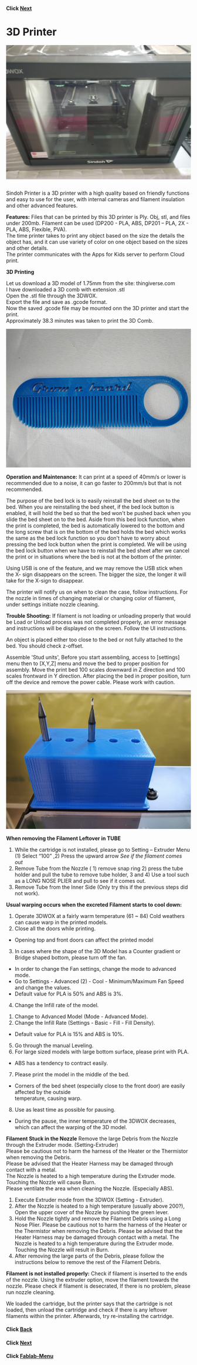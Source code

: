 

#### Click [Next](/mdfiles/3D-Design.md)



#  3D Printer

![3D Printer](/images/3D-printer.jpg)

Sindoh Printer is a 3D printer with a high quality based on friendly functions and easy to use for the user, with internal cameras and filament insulation and other advanced features.  

**Features:**
Files that can be printed by this 3D printer is Ply. Obj, stl, and files under 200mb. 
Filament can be used (DP200 - PLA, ABS, DP201 – PLA, 2X - PLA, ABS, Flexible, PVA).  
The time printer takes to print any object based on the size the details the object has, and it can use  variety of color on one object based on the sizes and other details.   
The printer communicates with the Apps for Kids server to perform Cloud print.  

**3D Printing**

Let us download a 3D model of 1.75mm from the site: thingiverse.com        
I have downloaded a 3D comb with extension .stl             
Open the .stl file through the 3DWOX.       
 Export the file and save as .gcode format.       
Now the saved .gcode file may be mounted onn the 3D printer and start the print.     
Approximately 38.3 minutes was taken to print the 3D Comb. 

![Comb 3D Print](/images/3d-print-comb.jpeg)

**Operation and Maintenance:**
It can print at a speed of 40mm/s or lower is recommended due to a noise, it can go faster to 200mm/s but  that is not recommended.  

The purpose of the bed lock is to easily reinstall the bed sheet on to the bed. When you are reinstalling   the bed sheet, if the bed lock button is enabled, it will hold the bed so that the bed won't be pushed  back when you slide the bed sheet on to the bed. Aside from this bed lock function, when the print is  completed, the bed is automatically lowered to the bottom and the long screw that is on the bottom of the  bed holds the bed which works the same as the bed lock function so you don't have to worry about pressing  the bed lock button when the print is completed. We will be using the bed lock button when we have to reinstall the bed sheet after we cancel the print or in situations where the bed is not at the bottom of  the printer. 

Using USB is one of the feature, and we may remove the USB stick when the X- sign disappears on the  screen. The bigger the size, the longer it will take for the X-sign to disappear. 

The printer will notify us on when to clean the case, follow instructions. For the nozzle in times of changing material or changing color of filament, under settings initiate nozzle cleaning.  

**Trouble Shooting:**
If filament is not loading or unloading properly that would be Load or Unload process was not completed  properly, an error message and instructions will be displayed on the screen. Follow the UI instructions.   

An object is placed either  too close to the bed or not fully attached to the bed. You should check z-offset.   

Assemble 'Stud units', Before you start assembling, access to [settings] menu then to [X,Y,Z] menu and move the bed to proper position for assembly. Move the print bed 100 scales downward in Z direction and 100 scales frontward in Y direction. After placing the bed in proper position, turn off the device and remove the power cable. Please work with caution.

![bit-holder 3D Print](/images/3d-print-bit-holder.jpeg)

**When removing the Filament Leftover in TUBE**
1.	While the cartridge is not installed, please go to Setting – Extruder Menu (1) Select “100” ,2) Press the upward arrow *See if the filament comes out*   
2.	Remove Tube from the Nozzle ( 1) remove snap ring 2) press the tube holder and pull the tube to remove tube holder, 3 and 4) Use a tool such as a LONG NOSE PLIER and pull to see if it comes out. 
3.	Remove Tube from the Inner Side (Only try this if the previous steps did not work).
 

**Usual warping occurs when the excreted Filament starts to cool down:**
1.	Operate 3DWOX at a fairly warm temperature (61 ~ 84) 
    Cold weathers can cause warp in the printed models.  
2.	Close all the doors while printing.      
-	Opening top and front doors can affect the printed model    
3.	In cases where the shape of the 3D Model has a Counter gradient or Bridge shaped bottom, please turn       off the fan. 
-	In order to change the Fan settings, change the mode to advanced mode.  
-	Go to Settings - Advanced (2) - Cool - Minimum/Maximum Fan Speed and change the values.   
-	Default value for PLA is 50% and ABS is 3%.     
4.	Change the Infill rate of the model.  
1)	Change to Advanced Model (Mode - Advanced Mode).  
2)	Change the Infill Rate (Settings - Basic - Fill - Fill Density).   
-	Default value for PLA is 15% and ABS is 10%.   
5.	Go through the manual Leveling.      
6.	For large sized models with large bottom surface, please print with PLA.
-	ABS has a tendency to contract easily.  
7.	Please print the model in the middle of the bed.  
-	Corners of the bed sheet (especially close to the front door) are easily affected by the outside       
    temperature, causing warp.   
8.	Use as least time as possible for pausing.  
-	During the pause, the inner temperature of the 3DWOX decreases, which can affect the warping of the 3D     model.  

**Filament Stuck in the Nozzle**
Remove the large Debris from the Nozzle through the Extruder mode. (Setting-Extruder)  
Please be cautious not to harm the harness of the Heater or the Thermistor when removing the Debris.  
Please be advised that the Heater Harness may be damaged through contact with a metal.  
The Nozzle is heated to a high temperature during the Extruder mode. Touching the Nozzle will cause Burn.  
Please ventilate the area when cleaning the Nozzle. (Especially ABS).  
1.	Execute Extruder mode from the 3DWOX (Setting - Extruder).  
2.	After the Nozzle is heated to a high temperature (usually above 200?), Open the upper cover of the Nozzle by pushing the green lever.     
3.	Hold the Nozzle tightly and remove the Filament Debris using a Long Nose Plier. Please be cautious not to harm the harness of the Heater or the Thermistor when removing the Debris. Please be advised that the Heater Harness may be damaged through contact with a metal. The Nozzle is heated to a high temperature during the Extruder mode. Touching the Nozzle will result in Burn.      
4.	After removing the large parts of the Debris, please follow the instructions below to remove the rest of the Filament Debris.   


**Filament is not installed properly:** Check if filament is inserted to the ends of the nozzle. Using the extruder option, move the filament towards the nozzle. Please check if filament is desecrated, If there is no problem, please run nozzle cleaning.    

We loaded the cartridge, but the printer says that the cartridge is not loaded, then unload the cartridge and check if there is any leftover filaments within the printer. Afterwards, try re-installing the cartridge.   




#### Click [Back](/mdfiles/Micro-Milling-Machine.md)
#### Click [Next](/mdfiles/3D-Design.md)
#### Click [Fablab-Menu](/mdfiles/Fab-Lab.md)





